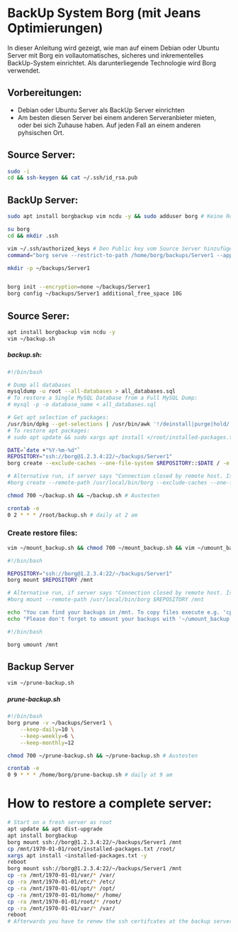 # BackUp System Borg (mit Jeans Optimierungen)

In dieser Anleitung wird gezeigt, wie man auf einem Debian oder Ubuntu Server mit Borg ein vollautomatisches, sicheres und inkrementelles BackUp-System einrichtet. Als darunterliegende Technologie wird Borg verwendet.

## Vorbereitungen: 

* Debian oder Ubuntu Server als BackUp Server einrichten
* Am besten diesen Server bei einem anderen Serveranbieter mieten, oder bei sich Zuhause haben. Auf jeden Fall an einem anderen pyhsischen Ort.

## Source Server:

```bash
sudo -i 
cd && ssh-keygen && cat ~/.ssh/id_rsa.pub
```

## BackUp Server:

```bash
sudo apt install borgbackup vim ncdu -y && sudo adduser borg # Keine Root Rechte!

su borg 
cd && mkdir .ssh

vim ~/.ssh/authorized_keys # Den Public key vom Source Server hinzufügen
command="borg serve --restrict-to-path /home/borg/backups/Server1 --append-only" # Das vor dem eben eingefügten Public Key einfügen

mkdir -p ~/backups/Server1


borg init --encryption=none ~/backups/Server1
borg config ~/backups/Server1 additional_free_space 10G
```

## Source Serer:

```bash
apt install borgbackup vim ncdu -y
vim ~/backup.sh
```
##### backup.sh:
```bash
#!/bin/bash

# Dump all databases
mysqldump -u root --all-databases > all_databases.sql
# To restore a Single MySQL Database from a Full MySQL Dump:
# mysql -p -o database_name < all_databases.sql

# Get apt selection of packages:
/usr/bin/dpkg --get-selections | /usr/bin/awk '!/deinstall|purge|hold/'|/usr/bin/cut -f1 |/usr/bin/tr '\n' ' '  > installed-packages.txt  2>&1
# To restore apt packages:
# sudo apt update && sudo xargs apt install </root/installed-packages.txt

DATE=`date +"%Y-%m-%d"`
REPOSITORY="ssh://borg@1.2.3.4:22/~/backups/Server1"
borg create --exclude-caches --one-file-system $REPOSITORY::$DATE / -e /dev -e /proc -e /sys -e /tmp -e /run -e /media -e /mnt

# Alternative run, if server says "Connection closed by remote host. Is borg working on the server?" but borg is definitely installed at the target server. 
#borg create --remote-path /usr/local/bin/borg --exclude-caches --one-file-system $REPOSITORY::$DATE / -e /dev -e /proc -e /sys -e /tmp -e /run -e /media -e /mnt
```
   
    

```bash   
chmod 700 ~/backup.sh && ~/backup.sh # Austesten

crontab -e
0 2 * * * /root/backup.sh # daily at 2 am
```

### Create restore files:
```bash
vim ~/mount_backup.sh && chmod 700 ~/mount_backup.sh && vim ~/umount_backup.sh && chmod 700 ~/umount_backup.sh
```

```bash
#!/bin/bash

REPOSITORY="ssh://borg@1.2.3.4:22/~/backups/Server1"
borg mount $REPOSITORY /mnt

# Alternative run, if server says "Connection closed by remote host. Is borg working on the server?" but borg is definitely installed at the target server. 
#borg mount --remote-path /usr/local/bin/borg $REPOSITORY /mnt

echo "You can find your backups in /mnt. To copy files execute e.g. 'cp -ra /mnt/1970-01-01/var/* /var'"
echo "Please don't forget to umount your backups with '~/umount_backup.sh' afterwards."
```

```bash
#!/bin/bash

borg umount /mnt
```

## Backup Server

```bash
vim ~/prune-backup.sh
```
##### prune-backup.sh
```bash
#!/bin/bash
borg prune -v ~/backups/Server1 \
    --keep-daily=10 \
    --keep-weekly=6 \
    --keep-monthly=12
```

```bash
chmod 700 ~/prune-backup.sh && ~/prune-backup.sh # Austesten

crontab -e
0 9 * * * /home/borg/prune-backup.sh # daily at 9 am
```


# How to restore a complete server:
```bash
# Start on a fresh server as root
apt update && apt dist-upgrade
apt install borgbackup
borg mount ssh://borg@1.2.3.4:22/~/backups/Server1 /mnt
cp /mnt/1970-01-01/root/installed-packages.txt /root/
xargs apt install <installed-packages.txt -y
reboot
borg mount ssh://borg@1.2.3.4:22/~/backups/Server1 /mnt
cp -ra /mnt/1970-01-01/var/* /var/
cp -ra /mnt/1970-01-01/etc/* /etc/
cp -ra /mnt/1970-01-01/opt/* /opt/
cp -ra /mnt/1970-01-01/home/* /home/
cp -ra /mnt/1970-01-01/root/* /root/
cp -ra /mnt/1970-01-01/var/* /var/
reboot
# Afterwards you have to renew the ssh certifcates at the backup server for the automatic backup
